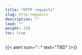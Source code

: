 ```yaml
---
title: "HTTP requests"
slug: http-requests
description: ""
lead: ""
weight: 250
toc: true
---
```


{{< alert icon="💡" text="TBD" />}}
